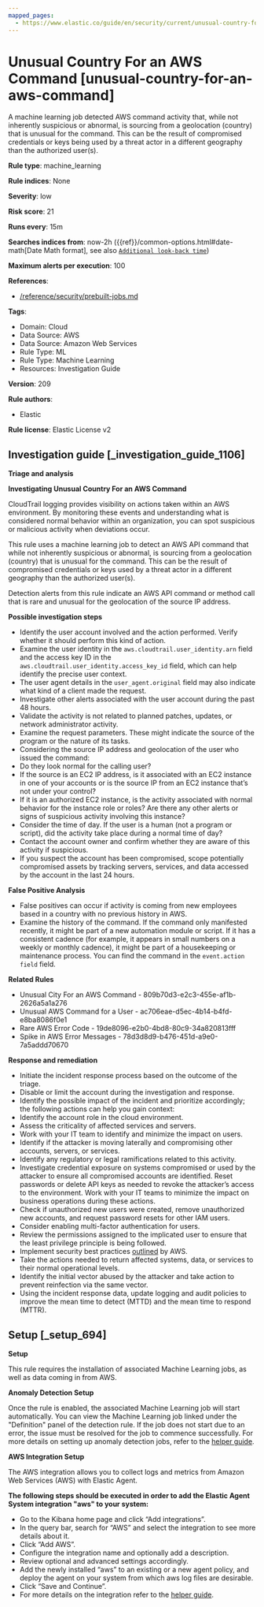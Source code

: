 ```yaml
---
mapped_pages:
  - https://www.elastic.co/guide/en/security/current/unusual-country-for-an-aws-command.html
---
```


# Unusual Country For an AWS Command [unusual-country-for-an-aws-command]

A machine learning job detected AWS command activity that, while not inherently suspicious or abnormal, is sourcing from a geolocation (country) that is unusual for the command. This can be the result of compromised credentials or keys being used by a threat actor in a different geography than the authorized user(s).

**Rule type**: machine_learning

**Rule indices**: None

**Severity**: low

**Risk score**: 21

**Runs every**: 15m

**Searches indices from**: now-2h ({{ref}}/common-options.html#date-math[Date Math format], see also [`Additional look-back time`](docs-content://solutions/security/detect-and-alert/create-detection-rule.md#rule-schedule))

**Maximum alerts per execution**: 100

**References**:

* [/reference/security/prebuilt-jobs.md](/reference/prebuilt-jobs.md)

**Tags**:

* Domain: Cloud
* Data Source: AWS
* Data Source: Amazon Web Services
* Rule Type: ML
* Rule Type: Machine Learning
* Resources: Investigation Guide

**Version**: 209

**Rule authors**:

* Elastic

**Rule license**: Elastic License v2

## Investigation guide [_investigation_guide_1106]

**Triage and analysis**

**Investigating Unusual Country For an AWS Command**

CloudTrail logging provides visibility on actions taken within an AWS environment. By monitoring these events and understanding what is considered normal behavior within an organization, you can spot suspicious or malicious activity when deviations occur.

This rule uses a machine learning job to detect an AWS API command that while not inherently suspicious or abnormal, is sourcing from a geolocation (country) that is unusual for the command. This can be the result of compromised credentials or keys used by a threat actor in a different geography than the authorized user(s).

Detection alerts from this rule indicate an AWS API command or method call that is rare and unusual for the geolocation of the source IP address.

**Possible investigation steps**

* Identify the user account involved and the action performed. Verify whether it should perform this kind of action.
* Examine the user identity in the `aws.cloudtrail.user_identity.arn` field and the access key ID in the `aws.cloudtrail.user_identity.access_key_id` field, which can help identify the precise user context.
* The user agent details in the `user_agent.original` field may also indicate what kind of a client made the request.
* Investigate other alerts associated with the user account during the past 48 hours.
* Validate the activity is not related to planned patches, updates, or network administrator activity.
* Examine the request parameters. These might indicate the source of the program or the nature of its tasks.
* Considering the source IP address and geolocation of the user who issued the command:
* Do they look normal for the calling user?
* If the source is an EC2 IP address, is it associated with an EC2 instance in one of your accounts or is the source IP from an EC2 instance that’s not under your control?
* If it is an authorized EC2 instance, is the activity associated with normal behavior for the instance role or roles? Are there any other alerts or signs of suspicious activity involving this instance?
* Consider the time of day. If the user is a human (not a program or script), did the activity take place during a normal time of day?
* Contact the account owner and confirm whether they are aware of this activity if suspicious.
* If you suspect the account has been compromised, scope potentially compromised assets by tracking servers, services, and data accessed by the account in the last 24 hours.

**False Positive Analysis**

* False positives can occur if activity is coming from new employees based in a country with no previous history in AWS.
* Examine the history of the command. If the command only manifested recently, it might be part of a new automation module or script. If it has a consistent cadence (for example, it appears in small numbers on a weekly or monthly cadence), it might be part of a housekeeping or maintenance process. You can find the command in the `event.action field` field.

**Related Rules**

* Unusual City For an AWS Command - 809b70d3-e2c3-455e-af1b-2626a5a1a276
* Unusual AWS Command for a User - ac706eae-d5ec-4b14-b4fd-e8ba8086f0e1
* Rare AWS Error Code - 19de8096-e2b0-4bd8-80c9-34a820813fff
* Spike in AWS Error Messages - 78d3d8d9-b476-451d-a9e0-7a5addd70670

**Response and remediation**

* Initiate the incident response process based on the outcome of the triage.
* Disable or limit the account during the investigation and response.
* Identify the possible impact of the incident and prioritize accordingly; the following actions can help you gain context:
* Identify the account role in the cloud environment.
* Assess the criticality of affected services and servers.
* Work with your IT team to identify and minimize the impact on users.
* Identify if the attacker is moving laterally and compromising other accounts, servers, or services.
* Identify any regulatory or legal ramifications related to this activity.
* Investigate credential exposure on systems compromised or used by the attacker to ensure all compromised accounts are identified. Reset passwords or delete API keys as needed to revoke the attacker’s access to the environment. Work with your IT teams to minimize the impact on business operations during these actions.
* Check if unauthorized new users were created, remove unauthorized new accounts, and request password resets for other IAM users.
* Consider enabling multi-factor authentication for users.
* Review the permissions assigned to the implicated user to ensure that the least privilege principle is being followed.
* Implement security best practices [outlined](https://aws.amazon.com/premiumsupport/knowledge-center/security-best-practices/) by AWS.
* Take the actions needed to return affected systems, data, or services to their normal operational levels.
* Identify the initial vector abused by the attacker and take action to prevent reinfection via the same vector.
* Using the incident response data, update logging and audit policies to improve the mean time to detect (MTTD) and the mean time to respond (MTTR).


## Setup [_setup_694]

**Setup**

This rule requires the installation of associated Machine Learning jobs, as well as data coming in from AWS.

**Anomaly Detection Setup**

Once the rule is enabled, the associated Machine Learning job will start automatically. You can view the Machine Learning job linked under the "Definition" panel of the detection rule. If the job does not start due to an error, the issue must be resolved for the job to commence successfully. For more details on setting up anomaly detection jobs, refer to the [helper guide](docs-content://explore-analyze/machine-learning/anomaly-detection.md).

**AWS Integration Setup**

The AWS integration allows you to collect logs and metrics from Amazon Web Services (AWS) with Elastic Agent.

**The following steps should be executed in order to add the Elastic Agent System integration "aws" to your system:**

* Go to the Kibana home page and click “Add integrations”.
* In the query bar, search for “AWS” and select the integration to see more details about it.
* Click “Add AWS”.
* Configure the integration name and optionally add a description.
* Review optional and advanced settings accordingly.
* Add the newly installed “aws” to an existing or a new agent policy, and deploy the agent on your system from which aws log files are desirable.
* Click “Save and Continue”.
* For more details on the integration refer to the [helper guide](https://www.elastic.co/docs/current/integrations/aws).


